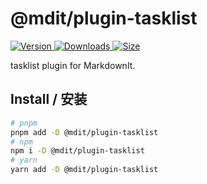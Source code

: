 # @mdit/plugin-tasklist

[![Version](https://img.shields.io/npm/v/@mdit/plugin-tasklist.svg?style=flat-square&logo=npm) ![Downloads](https://img.shields.io/npm/dm/@mdit/plugin-tasklist.svg?style=flat-square&logo=npm) ![Size](https://img.shields.io/bundlephobia/min/@mdit/plugin-tasklist?style=flat-square&logo=npm)](https://www.npmjs.com/package/@mdit/plugin-tasklist)

tasklist plugin for MarkdownIt.

## Install / 安装

```bash
# pnpm
pnpm add -D @mdit/plugin-tasklist
# npm
npm i -D @mdit/plugin-tasklist
# yarn
yarn add -D @mdit/plugin-tasklist
```
